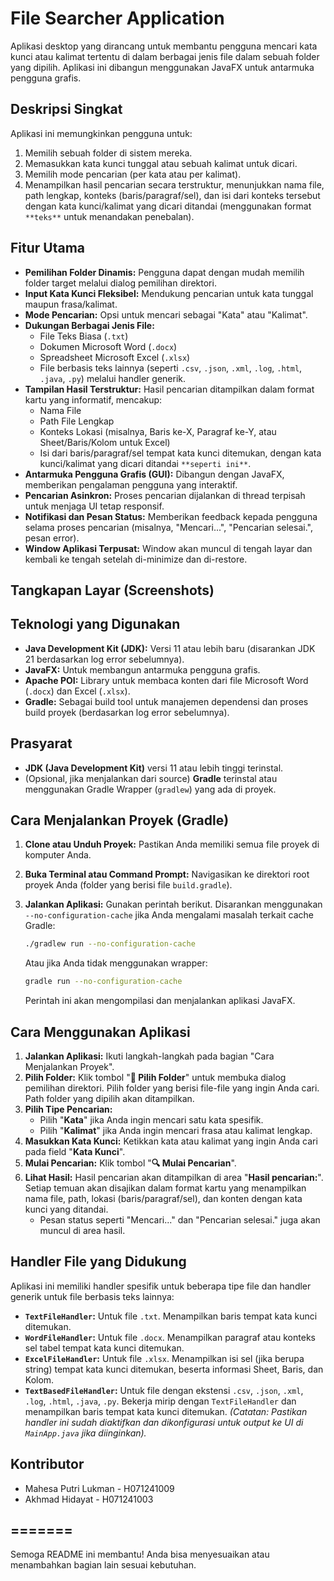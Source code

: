 # File Searcher Application

Aplikasi desktop yang dirancang untuk membantu pengguna mencari kata kunci atau kalimat tertentu di dalam berbagai jenis file dalam sebuah folder yang dipilih. Aplikasi ini dibangun menggunakan JavaFX untuk antarmuka pengguna grafis.

## Deskripsi Singkat

Aplikasi ini memungkinkan pengguna untuk:
1.  Memilih sebuah folder di sistem mereka.
2.  Memasukkan kata kunci tunggal atau sebuah kalimat untuk dicari.
3.  Memilih mode pencarian (per kata atau per kalimat).
4.  Menampilkan hasil pencarian secara terstruktur, menunjukkan nama file, path lengkap, konteks (baris/paragraf/sel), dan isi dari konteks tersebut dengan kata kunci/kalimat yang dicari ditandai (menggunakan format `**teks**` untuk menandakan penebalan).

## Fitur Utama

* **Pemilihan Folder Dinamis:** Pengguna dapat dengan mudah memilih folder target melalui dialog pemilihan direktori.
* **Input Kata Kunci Fleksibel:** Mendukung pencarian untuk kata tunggal maupun frasa/kalimat.
* **Mode Pencarian:** Opsi untuk mencari sebagai "Kata" atau "Kalimat".
* **Dukungan Berbagai Jenis File:**
    * File Teks Biasa (`.txt`)
    * Dokumen Microsoft Word (`.docx`)
    * Spreadsheet Microsoft Excel (`.xlsx`)
    * File berbasis teks lainnya (seperti `.csv`, `.json`, `.xml`, `.log`, `.html`, `.java`, `.py`) melalui handler generik.
* **Tampilan Hasil Terstruktur:** Hasil pencarian ditampilkan dalam format kartu yang informatif, mencakup:
    * Nama File
    * Path File Lengkap
    * Konteks Lokasi (misalnya, Baris ke-X, Paragraf ke-Y, atau Sheet/Baris/Kolom untuk Excel)
    * Isi dari baris/paragraf/sel tempat kata kunci ditemukan, dengan kata kunci/kalimat yang dicari ditandai `**seperti ini**`.
* **Antarmuka Pengguna Grafis (GUI):** Dibangun dengan JavaFX, memberikan pengalaman pengguna yang interaktif.
* **Pencarian Asinkron:** Proses pencarian dijalankan di thread terpisah untuk menjaga UI tetap responsif.
* **Notifikasi dan Pesan Status:** Memberikan feedback kepada pengguna selama proses pencarian (misalnya, "Mencari...", "Pencarian selesai.", pesan error).
* **Window Aplikasi Terpusat:** Window akan muncul di tengah layar dan kembali ke tengah setelah di-minimize dan di-restore.

## Tangkapan Layar (Screenshots)

## Teknologi yang Digunakan

* **Java Development Kit (JDK):** Versi 11 atau lebih baru (disarankan JDK 21 berdasarkan log error sebelumnya).
* **JavaFX:** Untuk membangun antarmuka pengguna grafis.
* **Apache POI:** Library untuk membaca konten dari file Microsoft Word (`.docx`) dan Excel (`.xlsx`).
* **Gradle:** Sebagai build tool untuk manajemen dependensi dan proses build proyek (berdasarkan log error sebelumnya).

## Prasyarat

* **JDK (Java Development Kit)** versi 11 atau lebih tinggi terinstal.
* (Opsional, jika menjalankan dari source) **Gradle** terinstal atau menggunakan Gradle Wrapper (`gradlew`) yang ada di proyek.

## Cara Menjalankan Proyek (Gradle)

1.  **Clone atau Unduh Proyek:**
    Pastikan Anda memiliki semua file proyek di komputer Anda.

2.  **Buka Terminal atau Command Prompt:**
    Navigasikan ke direktori root proyek Anda (folder yang berisi file `build.gradle`).

3.  **Jalankan Aplikasi:**
    Gunakan perintah berikut. Disarankan menggunakan `--no-configuration-cache` jika Anda mengalami masalah terkait cache Gradle:
    ```bash
    ./gradlew run --no-configuration-cache
    ```
    Atau jika Anda tidak menggunakan wrapper:
    ```bash
    gradle run --no-configuration-cache
    ```
    Perintah ini akan mengompilasi dan menjalankan aplikasi JavaFX.

## Cara Menggunakan Aplikasi

1.  **Jalankan Aplikasi:** Ikuti langkah-langkah pada bagian "Cara Menjalankan Proyek".
2.  **Pilih Folder:** Klik tombol "**📁 Pilih Folder**" untuk membuka dialog pemilihan direktori. Pilih folder yang berisi file-file yang ingin Anda cari. Path folder yang dipilih akan ditampilkan.
3.  **Pilih Tipe Pencarian:**
    * Pilih "**Kata**" jika Anda ingin mencari satu kata spesifik.
    * Pilih "**Kalimat**" jika Anda ingin mencari frasa atau kalimat lengkap.
4.  **Masukkan Kata Kunci:** Ketikkan kata atau kalimat yang ingin Anda cari pada field "**Kata Kunci**".
5.  **Mulai Pencarian:** Klik tombol "**🔍 Mulai Pencarian**".
6.  **Lihat Hasil:** Hasil pencarian akan ditampilkan di area "**Hasil pencarian:**". Setiap temuan akan disajikan dalam format kartu yang menampilkan nama file, path, lokasi (baris/paragraf/sel), dan konten dengan kata kunci yang ditandai.
    * Pesan status seperti "Mencari..." dan "Pencarian selesai." juga akan muncul di area hasil.

## Handler File yang Didukung

Aplikasi ini memiliki handler spesifik untuk beberapa tipe file dan handler generik untuk file berbasis teks lainnya:

* **`TextFileHandler`:** Untuk file `.txt`. Menampilkan baris tempat kata kunci ditemukan.
* **`WordFileHandler`:** Untuk file `.docx`. Menampilkan paragraf atau konteks sel tabel tempat kata kunci ditemukan.
* **`ExcelFileHandler`:** Untuk file `.xlsx`. Menampilkan isi sel (jika berupa string) tempat kata kunci ditemukan, beserta informasi Sheet, Baris, dan Kolom.
* **`TextBasedFileHandler`:** Untuk file dengan ekstensi `.csv`, `.json`, `.xml`, `.log`, `.html`, `.java`, `.py`. Bekerja mirip dengan `TextFileHandler` dan menampilkan baris tempat kata kunci ditemukan.
    *(Catatan: Pastikan handler ini sudah diaktifkan dan dikonfigurasi untuk output ke UI di `MainApp.java` jika diinginkan).*

## Kontributor

* Mahesa Putri Lukman - H071241009
* Akhmad Hidayat - H071241003

=======
---

Semoga README ini membantu! Anda bisa menyesuaikan atau menambahkan bagian lain sesuai kebutuhan.